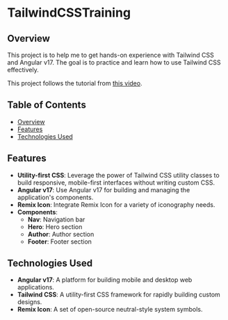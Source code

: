 # TailwindCSSTraining

## Overview

This project is to help me to get hands-on experience with Tailwind CSS and Angular v17. The goal is to practice and learn how to use Tailwind CSS effectively.

This project follows the tutorial from [this video](https://youtu.be/9Px2cwdQ8PM?si=dCMEdF2e0YltAPrz).

## Table of Contents

- [Overview](#overview)
- [Features](#features)
- [Technologies Used](#technologies-used)

## Features

- **Utility-first CSS**: Leverage the power of Tailwind CSS utility classes to build responsive, mobile-first interfaces without writing custom CSS.
- **Angular v17**: Use Angular v17 for building and managing the application's components.
- **Remix Icon**: Integrate Remix Icon for a variety of iconography needs.
- **Components**:
  - **Nav**: Navigation bar
  - **Hero**: Hero section
  - **Author**: Author section
  - **Footer**: Footer section

## Technologies Used

- **Angular v17**: A platform for building mobile and desktop web applications.
- **Tailwind CSS**: A utility-first CSS framework for rapidly building custom designs.
- **Remix Icon**: A set of open-source neutral-style system symbols.
